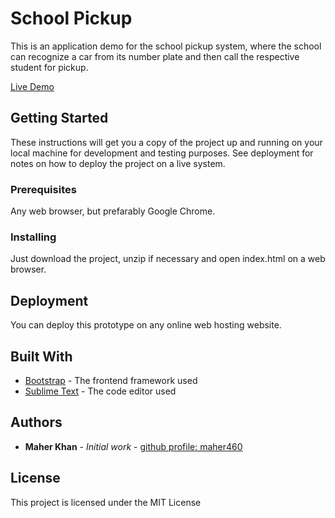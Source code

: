 # School Pickup

This is an application demo for the school pickup system, where the school can recognize a car from its number plate and then call the respective student for pickup.

[Live Demo](https://qatarsc.github.io/schoolpickup/)


## Getting Started

These instructions will get you a copy of the project up and running on your local machine for development and testing purposes. See deployment for notes on how to deploy the project on a live system.

### Prerequisites

Any web browser, but prefarably Google Chrome.

### Installing

Just download the project, unzip if necessary and open index.html on a web browser.

## Deployment

You can deploy this prototype on any online web hosting website. 

## Built With

* [Bootstrap](https://getbootstrap.com/) - The frontend framework used
* [Sublime Text](https://www.sublimetext.com/) - The code editor used

## Authors

* **Maher Khan** - *Initial work* - [github profile: maher460](https://github.com/maher460)

## License

This project is licensed under the MIT License
